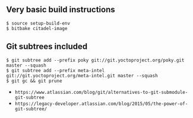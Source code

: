 

## Very basic build instructions

    $ source setup-build-env
    $ bitbake citadel-image

## Git subtrees included

    $ git subtree add --prefix poky git://git.yoctoproject.org/poky.git master --squash
    $ git subtree add --prefix meta-intel  git://git.yoctoproject.org/meta-intel.git master --squash
    $ git gc && git prune

* `https://www.atlassian.com/blog/git/alternatives-to-git-submodule-git-subtree`
* `https://legacy-developer.atlassian.com/blog/2015/05/the-power-of-git-subtree/`

